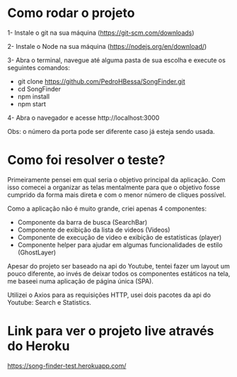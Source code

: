 # Como rodar o projeto

1- Instale o git na sua máquina (https://git-scm.com/downloads)

2- Instale o Node na sua máquina (https://nodejs.org/en/download/)

3- Abra o terminal, navegue até alguma pasta de sua escolha e execute os seguintes comandos:

- git clone https://github.com/PedroHBessa/SongFinder.git
- cd SongFinder
- npm install
- npm start

4- Abra o navegador e acesse http://localhost:3000

Obs: o número da porta pode ser diferente caso já esteja sendo usada.

# Como foi resolver o teste?

Primeiramente pensei em qual seria o objetivo principal da aplicação. Com isso
comecei a organizar as telas mentalmente para que o objetivo fosse cumprido da
forma mais direta e com o menor número de cliques possível.

Como a aplicação não é muito grande, criei apenas 4 componentes:

- Componente da barra de busca (SearchBar)
- Componente de exibição da lista de videos (Videos)
- Componente de execução de video e exibição de estatísticas (player)
- Componente helper para ajudar em algumas funcionalidades de estilo (GhostLayer)

Apesar do projeto ser baseado na api do Youtube, tentei fazer um layout um pouco diferente,
ao invés de deixar todos os componentes estáticos na tela, me baseei numa aplicação de
página única (SPA).

Utilizei o Axios para as requisições HTTP,
usei dois pacotes da api do Youtube: Search e Statistics.

# Link para ver o projeto live através do Heroku

https://song-finder-test.herokuapp.com/
